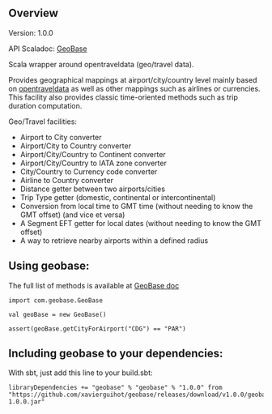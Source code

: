 ## Overview


Version: 1.0.0

API Scaladoc: [GeoBase](http://xavierguihot.github.io/geobase)

Scala wrapper around opentraveldata (geo/travel data).

Provides geographical mappings at airport/city/country level mainly based on
[opentraveldata](https://github.com/opentraveldata/opentraveldata) as well as
other mappings such as airlines or currencies. This facility also provides
classic time-oriented methods such as trip duration computation.

Geo/Travel facilities:

* Airport to City converter
* Airport/City to Country converter
* Airport/City/Country to Continent converter
* Airport/City/Country to IATA zone converter
* City/Country to Currency code converter
* Airline to Country converter
* Distance getter between two airports/cities
* Trip Type getter (domestic, continental or intercontinental)
* Conversion from local time to GMT time (without needing to know the GMT offset) (and vice et versa)
* A Segment EFT getter for local dates (without needing to know the GMT offset)
* A way to retrieve nearby airports within a defined radius


## Using geobase:


The full list of methods is available at
[GeoBase doc](http://xavierguihot.github.io/geobase)

	import com.geobase.GeoBase

	val geoBase = new GeoBase()

	assert(geoBase.getCityForAirport("CDG") == "PAR")


## Including geobase to your dependencies:


With sbt, just add this line to your build.sbt:

	libraryDependencies += "geobase" % "geobase" % "1.0.0" from "https://github.com/xavierguihot/geobase/releases/download/v1.0.0/geobase-1.0.0.jar"
